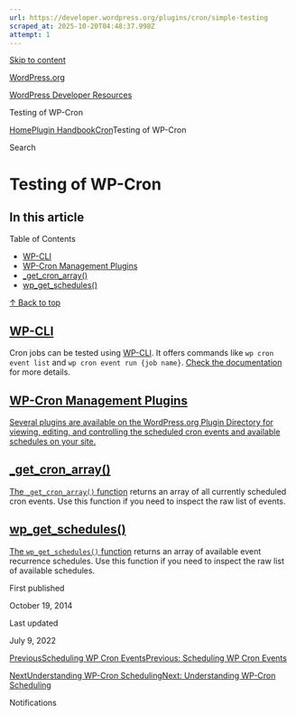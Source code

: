 ```yaml
---
url: https://developer.wordpress.org/plugins/cron/simple-testing
scraped_at: 2025-10-20T04:48:37.998Z
attempt: 1
---
```


[Skip to content](https://developer.wordpress.org/plugins/cron/simple-testing/#wp--skip-link--target)

[WordPress.org](https://wordpress.org/)

[WordPress Developer Resources](https://developer.wordpress.org/)

Testing of WP-Cron


[Home](https://developer.wordpress.org/)[Plugin Handbook](https://developer.wordpress.org/plugins/)[Cron](https://developer.wordpress.org/plugins/cron/)Testing of WP-Cron

Search

# Testing of WP-Cron

## In this article

Table of Contents

- [WP-CLI](https://developer.wordpress.org/plugins/cron/simple-testing/#wp-cli)
- [WP-Cron Management Plugins](https://developer.wordpress.org/plugins/cron/simple-testing/#wp-cron-management-plugins)
- [\_get\_cron\_array()](https://developer.wordpress.org/plugins/cron/simple-testing/#_get_cron_array)
- [wp\_get\_schedules()](https://developer.wordpress.org/plugins/cron/simple-testing/#wp_get_schedules)

[↑ Back to top](https://developer.wordpress.org/plugins/cron/simple-testing/#wp--skip-link--target)

## [WP-CLI](https://developer.wordpress.org/plugins/cron/simple-testing/\#wp-cli)

Cron jobs can be tested using [WP-CLI](https://wp-cli.org/). It offers commands like `wp cron event list` and `wp cron event run {job name}`. [Check the documentation](https://developer.wordpress.org/cli/commands/cron/) for more details.

## [WP-Cron Management Plugins](https://developer.wordpress.org/plugins/cron/simple-testing/\#wp-cron-management-plugins)

[Several plugins are available on the WordPress.org Plugin Directory for viewing, editing, and controlling the scheduled cron events and available schedules on your site.](https://wordpress.org/plugins/tags/cron/)

## [\_get\_cron\_array()](https://developer.wordpress.org/plugins/cron/simple-testing/\#_get_cron_array)

[The `_get_cron_array()` function](https://developer.wordpress.org/reference/functions/_get_cron_array/) returns an array of all currently scheduled cron events. Use this function if you need to inspect the raw list of events.

## [wp\_get\_schedules()](https://developer.wordpress.org/plugins/cron/simple-testing/\#wp_get_schedules)

[The `wp_get_schedules()` function](https://developer.wordpress.org/reference/functions/wp_get_schedules/) returns an array of available event recurrence schedules. Use this function if you need to inspect the raw list of available schedules.

First published

October 19, 2014

Last updated

July 9, 2022

[PreviousScheduling WP Cron EventsPrevious: Scheduling WP Cron Events](https://developer.wordpress.org/plugins/cron/scheduling-wp-cron-events/)

[NextUnderstanding WP-Cron SchedulingNext: Understanding WP-Cron Scheduling](https://developer.wordpress.org/plugins/cron/understanding-wp-cron-scheduling/)

Notifications